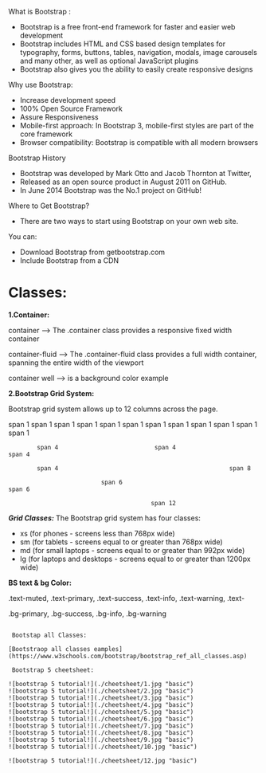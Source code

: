  What is Bootstrap :

- Bootstrap is a free front-end framework for faster and easier web development
- Bootstrap includes HTML and CSS based design templates for typography, forms, buttons, tables, navigation, modals, image carousels and many other, as well as optional JavaScript plugins
- Bootstrap also gives you the ability to easily create responsive designs

 Why use Bootstrap:

- Increase development speed
- 100% Open Source Framework
- Assure Responsiveness
- Mobile-first approach: In Bootstrap 3, mobile-first styles are part of the core framework
- Browser compatibility: Bootstrap is compatible with all modern browsers

 Bootstrap History

- Bootstrap was developed by Mark Otto and Jacob Thornton at Twitter,
- Released as an open source product in August 2011 on GitHub.
- In June 2014 Bootstrap was the No.1 project on GitHub!

 Where to Get Bootstrap?

- There are two ways to start using Bootstrap on your own web site.

You can:

- Download Bootstrap from getbootstrap.com
- Include Bootstrap from a CDN

 # Classes:


**1.Container:**

container --> The .container class provides a responsive fixed width container

container-fluid  --> The .container-fluid class provides a full width container, spanning the entire width of the viewport

container well --> is a background color example

**2.Bootstrap Grid System:**

Bootstrap grid system allows up to 12 columns across the page.

span 1	span 1	span 1	span 1  	span 1	span 1	span 1	span 1	   span 1	span 1	span 1	span 1

            span 4	                         span 4	                                 span 4

            span 4	                                              span 8

                              span 6	                                   span 6

                                            span 12

***Grid Classes:***
The Bootstrap grid system has four classes:

- xs (for phones - screens less than 768px wide)
- sm (for tablets - screens equal to or greater than 768px wide)
- md (for small laptops - screens equal to or greater than 992px wide)
- lg (for laptops and desktops - screens equal to or greater than 1200px wide)

**BS text & bg Color:**

.text-muted,
.text-primary,
.text-success,
.text-info,
.text-warning,
.text-

.bg-primary,
.bg-success,
.bg-info,
.bg-warning



```

 Bootstap all Classes:

[Bootstraop all classes eamples](https://www.w3schools.com/bootstrap/bootstrap_ref_all_classes.asp)

 Bootstrap 5 cheetsheet:

![bootstrap 5 tutorial!](./cheetsheet/1.jpg "basic")
![bootstrap 5 tutorial!](./cheetsheet/2.jpg "basic")
![bootstrap 5 tutorial!](./cheetsheet/3.jpg "basic")
![bootstrap 5 tutorial!](./cheetsheet/4.jpg "basic")
![bootstrap 5 tutorial!](./cheetsheet/5.jpg "basic")
![bootstrap 5 tutorial!](./cheetsheet/6.jpg "basic")
![bootstrap 5 tutorial!](./cheetsheet/7.jpg "basic")
![bootstrap 5 tutorial!](./cheetsheet/8.jpg "basic")
![bootstrap 5 tutorial!](./cheetsheet/9.jpg "basic")
![bootstrap 5 tutorial!](./cheetsheet/10.jpg "basic")

![bootstrap 5 tutorial!](./cheetsheet/12.jpg "basic")
